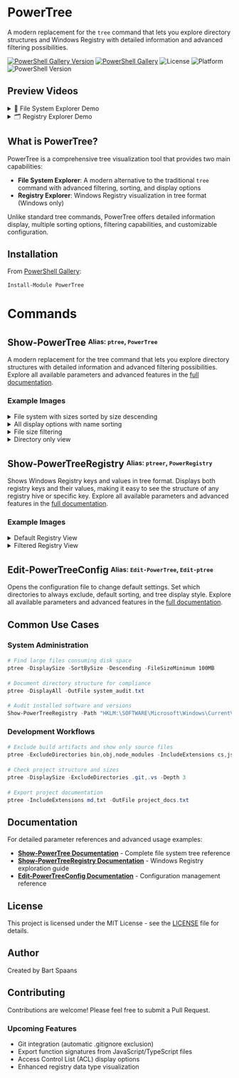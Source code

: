 # PowerTree

A modern replacement for the `tree` command that lets you explore directory structures and Windows Registry with detailed information and advanced filtering possibilities.

[![PowerShell Gallery Version](https://img.shields.io/powershellgallery/v/PowerTree)](https://www.powershellgallery.com/packages/PowerTree)
[![PowerShell Gallery](https://img.shields.io/powershellgallery/dt/PowerTree)](https://www.powershellgallery.com/packages/PowerTree)
![License](https://img.shields.io/github/license/spaansba/PowerTree)
![Platform](https://img.shields.io/badge/platform-windows%20%7C%20macOS%20%7C%20linux-blue)
![PowerShell Version](https://img.shields.io/badge/PowerShell-7.0%2B-blue)

## Preview Videos
<details>
<summary>🎥 File System Explorer Demo</summary>
https://github.com/user-attachments/assets/3fbe8eb4-0844-4df8-925a-0608e391be17
</details>
<details>
<summary>🗂️ Registry Explorer Demo</summary>
https://github.com/user-attachments/assets/f95b4eb9-72ce-48db-aeca-0b16e81b14bf
</details>

## What is PowerTree?

PowerTree is a comprehensive tree visualization tool that provides two main capabilities:

- **File System Explorer**: A modern alternative to the traditional `tree` command with advanced filtering, sorting, and display options
- **Registry Explorer**: Windows Registry visualization in tree format (Windows only)

Unlike standard tree commands, PowerTree offers detailed information display, multiple sorting options, filtering capabilities, and customizable configuration.

## Installation

From [PowerShell Gallery](https://www.powershellgallery.com/packages/PowerTree):

```powershell
Install-Module PowerTree
```

# Commands

## Show-PowerTree   <sup><sub>Alias: `ptree`, `PowerTree`</sub></sup>
A modern replacement for the tree command that lets you explore directory structures with detailed information and advanced filtering possibilities. Explore all available parameters and advanced features in the [full documentation](docs/Show-PowerTree.md).

### Example Images

<details>
  <summary>File system with sizes sorted by size descending</summary>
  <br>

```powershell
ptree -DisplaySize -Descending -SortBySize
```

  <img src="./images/Size_SortSize_Desc.JPG" alt="PowerTree with file sizes sorted by size">
</details>

<details>
  <summary>All display options with name sorting</summary>
  <br>

```powershell
ptree -DisplayAll -Descending -SortByName
```

  <img src="./images/All_Display_Options.JPG" alt="PowerTree with all display options">
</details>

<details>
  <summary>File size filtering</summary>
  <br>

```powershell
ptree -FileSizeMinimum "1kb" -DisplaySize
```

  <img src="./images/File_Size_Minimum.JPG" alt="PowerTree with file size filtering">
</details>

<details>
  <summary>Directory only view</summary>
  <br>

```powershell
ptree -DirectoryOnly -DisplaySize
```

  <img src="./images/Directory_Only.JPG" alt="PowerTree directory only view">
</details>

## Show-PowerTreeRegistry   <sup><sub>Alias: `ptreer`, `PowerRegistry`</sub></sup>
Shows Windows Registry keys and values in tree format. Displays both registry keys and their values, making it easy to see the structure of any registry hive or specific key. Explore all available parameters and advanced features in the [full documentation](docs/Show-PowerTreeRegistry.md).

### Example Images

<details>
    <summary>Default Registry View</summary>
    <br>
  
```powershell
PowerRegistry HKLM:\SOFTWARE\ 
```
 <br>
    <img src="./images/Registry_Default.JPG" alt="Default PowerTree Registry View">
</details>

<details>
    <summary>Filtered Registry View</summary>
    <br>
  
```powershell
PowerRegistry HKLM:\SOFTWARE\ -DisplayItemCounts -Exclude "*data*" -l 2 -UseRegistryDataTypes
```
 <br>
    <img src="./images/Registry_Filtered.JPG" alt="Filtered PowerTree Registry View">
</details>

## Edit-PowerTreeConfig   <sup><sub>Alias: `Edit-PowerTree`, `Edit-ptree`</sub></sup>
Opens the configuration file to change default settings. Set which directories to always exclude, default sorting, and tree display style. Explore all available parameters and advanced features in the [full documentation](docs/Edit-PowerTreeConfig.md).

## Common Use Cases

### System Administration

```powershell
# Find large files consuming disk space
ptree -DisplaySize -SortBySize -Descending -FileSizeMinimum 100MB

# Document directory structure for compliance
ptree -DisplayAll -OutFile system_audit.txt

# Audit installed software and versions
Show-PowerTreeRegistry -Path "HKLM:\SOFTWARE\Microsoft\Windows\CurrentVersion\Uninstall" -Depth 2 -OutFile "output.txt"
```

### Development Workflows

```powershell
# Exclude build artifacts and show only source files
ptree -ExcludeDirectories bin,obj,node_modules -IncludeExtensions cs,js,ts

# Check project structure and sizes
ptree -DisplaySize -ExcludeDirectories .git,.vs -Depth 3

# Export project documentation
ptree -IncludeExtensions md,txt -OutFile project_docs.txt
```

## Documentation

For detailed parameter references and advanced usage examples:

- **[Show-PowerTree Documentation](docs/Show-PowerTree.md)** - Complete file system tree reference
- **[Show-PowerTreeRegistry Documentation](docs/Show-PowerTreeRegistry.md)** - Windows Registry exploration guide
- **[Edit-PowerTreeConfig Documentation](docs/Edit-PowerTreeConfig.md)** - Configuration management reference

## License

This project is licensed under the MIT License - see the [LICENSE](LICENSE) file for details.

## Author

Created by Bart Spaans

## Contributing

Contributions are welcome! Please feel free to submit a Pull Request.

### Upcoming Features

- Git integration (automatic .gitignore exclusion)
- Export function signatures from JavaScript/TypeScript files
- Access Control List (ACL) display options
- Enhanced registry data type visualization
